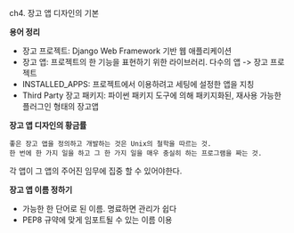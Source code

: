 ch4. 장고 앱 디자인의 기본

**용어 정리**
* 장고 프로젝트: Django Web Framework 기반 웹 애플리케이션
* 장고 앱: 프로젝트의 한 기능을 표현하기 위한 라이브러리. 다수의 앱 -> 장고 프로젝트
* INSTALLED_APPS: 프로젝트에서 이용하려고 세팅에 설정한 앱을 지칭
* Third Party 장고 패키지: 파이썬 패키지 도구에 의해 패키지화된, 재사용 가능한 플러그인 형태의 장고앱

**장고 앱 디자인의 황금률**

```
좋은 장고 앱을 정의하고 개발하는 것은 Unix의 철학을 따르는 것.
한 번에 한 가지 일을 하고 그 한 가지 일을 매우 충실히 하는 프로그램을 짜는 것.
```

각 앱이 그 앱의 주어진 임무에 집중 할 수 있어야한다.

**장고 앱 이름 정하기**
* 가능한 한 단어로 된 이름. 명료하면 관리가 쉽다
* PEP8 규약에 맞게 임포트될 수 있는 이름 이용